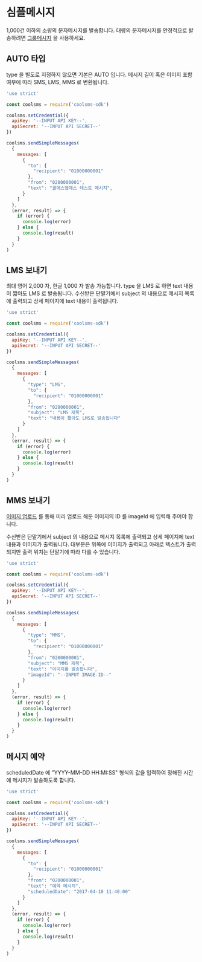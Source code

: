 # 심플메시지

1,000건 이하의 소량의 문자메시지를 발송합니다. 대량의 문자메시지를 안정적으로 발송하려면 [그룹메시지](group-message.md) 을 사용하세요.

## AUTO 타입

type 을 별도로 지정하지 않으면 기본은 AUTO 입니다. 메시지 길이 혹은 이미지 포함 여부에 따라 SMS, LMS, MMS 로 변환됩니다.

```js
'use strict'

const coolsms = require('coolsms-sdk')

coolsms.setCredential({
  apiKey: '--INPUT API KEY--',
  apiSecret: '--INPUT API SECRET--'
})

coolsms.sendSimpleMessages(
  {
    messages: [
      {
        "to": {
          "recipient": "01000000001"
        },
        "from": "0200000001",
        "text": "쿨에스엠에스 테스트 메시지",
      }
    ]
  },
  (error, result) => {
    if (error) {
      console.log(error)
    } else {
      console.log(result)
    }
  }
)
```

## LMS 보내기

최대 영어 2,000 자, 한글 1,000 자 발송 가능합니다. type 을 LMS 로 하면 text 내용이 짧아도 LMS 로 발송됩니다. 수신받은 단말기에서 subject 의 내용으로 메시지 목록에 출력되고 상세 페이지에 text 내용이 출력됩니다.

```js
'use strict'

const coolsms = require('coolsms-sdk')

coolsms.setCredential({
  apiKey: '--INPUT API KEY--',
  apiSecret: '--INPUT API SECRET--'
})

coolsms.sendSimpleMessages(
  {
    messages: [
      {
        "type": "LMS",
        "to": {
          "recipient": "01000000001"
        },
        "from": "0200000001",
        "subject": "LMS 제목",
        "text": "내용이 짧아도 LMS로 발송됩니다"
      }
    ]
  },
  (error, result) => {
    if (error) {
      console.log(error)
    } else {
      console.log(result)
    }
  }
)
```



## MMS 보내기

[이미지 업로드](images.md) 를 통해 미리 업로드 해둔 이미지의 ID 를 imageId 에 입력해 주어야 합니다.

수신받은 단말기에서 subject 의 내용으로 메시지 목록에 출력되고 상세 페이지에 text 내용과 이미지가 출력됩니다. 대부분은 위쪽에 이미지가 출력되고 아래로 텍스트가 출력되지만 출력 위치는 단말기에 따라 다를 수 있습니다.


```js
'use strict'

const coolsms = require('coolsms-sdk')

coolsms.setCredential({
  apiKey: '--INPUT API KEY--',
  apiSecret: '--INPUT API SECRET--'
})

coolsms.sendSimpleMessages(
  {
    messages: [
      {
        "type": "MMS",
        "to": {
          "recipient": "01000000001"
        },
        "from": "0200000001",
        "subject": "MMS 제목",
        "text": "이미지를 발송합니다",
        "imageId": "--INPUT IMAGE-ID--"
      }
    ]
  },
  (error, result) => {
    if (error) {
      console.log(error)
    } else {
      console.log(result)
    }
  }
)
```

## 메시지 예약

scheduledDate 에 "YYYY-MM-DD HH:MI:SS" 형식의 값을 입력하여 정해진 시간에 메시지가 발송하도록 합니다.

```js
'use strict'

const coolsms = require('coolsms-sdk')

coolsms.setCredential({
  apiKey: '--INPUT API KEY--',
  apiSecret: '--INPUT API SECRET--'
})

coolsms.sendSimpleMessages(
  {
    messages: [
      {
        "to": {
          "recipient": "01000000001"
        },
        "from": "0200000001",
        "text": "예약 메시지",
        "scheduledDate": "2017-04-10 11:40:00"
      }
    ]
  },
  (error, result) => {
    if (error) {
      console.log(error)
    } else {
      console.log(result)
    }
  }
)
```

